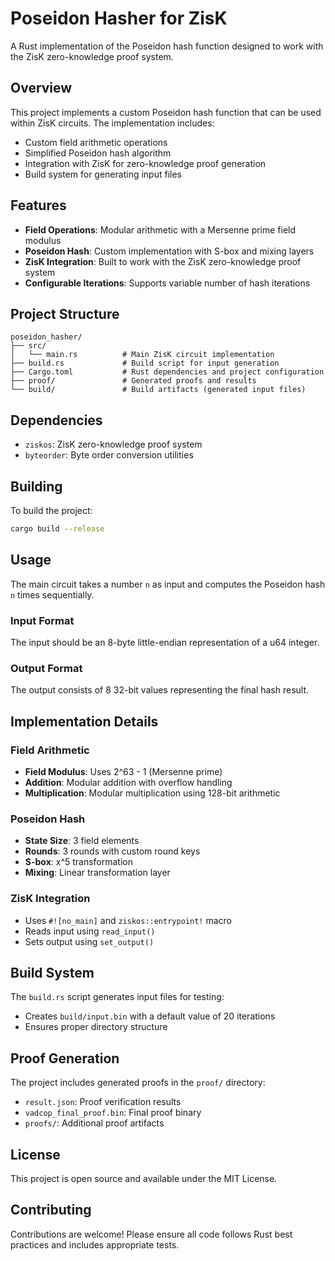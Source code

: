 # Poseidon Hasher for ZisK

A Rust implementation of the Poseidon hash function designed to work with the ZisK zero-knowledge proof system.

## Overview

This project implements a custom Poseidon hash function that can be used within ZisK circuits. The implementation includes:

- Custom field arithmetic operations
- Simplified Poseidon hash algorithm
- Integration with ZisK for zero-knowledge proof generation
- Build system for generating input files

## Features

- **Field Operations**: Modular arithmetic with a Mersenne prime field modulus
- **Poseidon Hash**: Custom implementation with S-box and mixing layers
- **ZisK Integration**: Built to work with the ZisK zero-knowledge proof system
- **Configurable Iterations**: Supports variable number of hash iterations

## Project Structure

```
poseidon_hasher/
├── src/
│   └── main.rs          # Main ZisK circuit implementation
├── build.rs             # Build script for input generation
├── Cargo.toml           # Rust dependencies and project configuration
├── proof/               # Generated proofs and results
└── build/               # Build artifacts (generated input files)
```

## Dependencies

- `ziskos`: ZisK zero-knowledge proof system
- `byteorder`: Byte order conversion utilities

## Building

To build the project:

```bash
cargo build --release
```

## Usage

The main circuit takes a number `n` as input and computes the Poseidon hash `n` times sequentially.

### Input Format

The input should be an 8-byte little-endian representation of a u64 integer.

### Output Format

The output consists of 8 32-bit values representing the final hash result.

## Implementation Details

### Field Arithmetic

- **Field Modulus**: Uses 2^63 - 1 (Mersenne prime)
- **Addition**: Modular addition with overflow handling
- **Multiplication**: Modular multiplication using 128-bit arithmetic

### Poseidon Hash

- **State Size**: 3 field elements
- **Rounds**: 3 rounds with custom round keys
- **S-box**: x^5 transformation
- **Mixing**: Linear transformation layer

### ZisK Integration

- Uses `#![no_main]` and `ziskos::entrypoint!` macro
- Reads input using `read_input()`
- Sets output using `set_output()`

## Build System

The `build.rs` script generates input files for testing:
- Creates `build/input.bin` with a default value of 20 iterations
- Ensures proper directory structure

## Proof Generation

The project includes generated proofs in the `proof/` directory:
- `result.json`: Proof verification results
- `vadcop_final_proof.bin`: Final proof binary
- `proofs/`: Additional proof artifacts

## License

This project is open source and available under the MIT License.

## Contributing

Contributions are welcome! Please ensure all code follows Rust best practices and includes appropriate tests.
